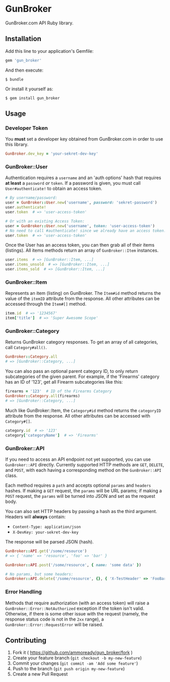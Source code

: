 # GunBroker

GunBroker.com API Ruby library.

## Installation

Add this line to your application's Gemfile:

```ruby
gem 'gun_broker'
```

And then execute:

    $ bundle

Or install it yourself as:

    $ gem install gun_broker

## Usage

### Developer Token

You **must** set a developer key obtained from GunBroker.com in order to use this library.

```ruby
GunBroker.dev_key = 'your-sekret-dev-key'
```

### GunBroker::User

Authentication requires a `username` and an 'auth options' hash that requires **at least** a `password`
*or* `token`. If a password is given, you must call `User#authenticate!` to obtain an access token.

```ruby
# By username/password:
user = GunBroker::User.new('username', password: 'sekret-password')
user.authenticate!
user.token  # => 'user-access-token'

# Or with an existing Access Token:
user = GunBroker::User.new('username', token: 'user-access-token')
# No need to call #authenticate! since we already have an access token.
user.token  # => 'user-access-token'
```

Once the User has an access token, you can then grab all of their items (listings).  All items methods
return an array of `GunBroker::Item` instances.

```ruby
user.items  # => [GunBroker::Item, ...]
user.items_unsold  # => [GunBroker::Item, ...]
user.items_sold  # => [GunBroker::Item, ...]
```

### GunBroker::Item

Represents an item (listing) on GunBroker.  The `Item#id` method returns the value of the `itemID` attribute
from the response.  All other attributes can be accessed through the `Item#[]` method.

```ruby
item.id  # => '1234567'
item['title']  # => 'Super Awesome Scope'
```

### GunBroker::Category

Returns GunBroker category responses.  To get an array of all categories, call `Category#all()`.

```ruby
GunBroker::Category.all
# => [GunBroker::Category, ...]
```

You can also pass an optional parent category ID, to only return subcategories of the given parent.
For example, if the 'Firearms' category has an ID of '123', get all Firearm subcategories like this:

```ruby
firearms = '123'  # ID of the Firearms Category
GunBroker::Category.all(firearms)
# => [GunBroker::Category, ...]
```

Much like GunBroker::Item, the `Category#id` method returns the `categoryID` attribute from the response.
All other attributes can be accessed with `Category#[]`.

```ruby
category.id  # => '123'
category['categoryName']  # => 'Firearms'
```

### GunBroker::API

If you need to access an API endpoint not yet supported, you can use `GunBroker::API` directly.  Currently
supported HTTP methods are `GET`, `DELETE`, and `POST`, with each having a corresponding method on the
`GunBroker::API` class.

Each method requires a `path` and accepts optional `params` and `headers` hashes.  If making a `GET` request,
the `params` will be URL params; if making a `POST` request, the `params` will be turned into JSON and set
as the request body.

You can also set HTTP headers by passing a hash as the third argument.  Headers will **always** contain:

* `Content-Type: application/json`
* `X-DevKey: your-sekret-dev-key`

The response will be parsed JSON (hash).

```ruby
GunBroker::API.get('/some/resource')
# => { 'name' => 'resource', 'foo' => 'bar' }

GunBroker::API.post('/some/resource', { name: 'some data' })

# No params, but some headers:
GunBroker::API.delete('/some/resource', {}, { 'X-TestHeader' => 'FooBar' })
```

### Error Handling

Methods that require authorization (with an access token) will raise a `GunBroker::Error::NotAuthorized`
exception if the token isn't valid.  Otherwise, if there is some other issue with the request (namely,
the response status code is not in the `2xx` range), a `GunBroker::Error::RequestError` will be raised.

## Contributing

1. Fork it ( https://github.com/ammoready/gun_broker/fork )
2. Create your feature branch (`git checkout -b my-new-feature`)
3. Commit your changes (`git commit -am 'Add some feature'`)
4. Push to the branch (`git push origin my-new-feature`)
5. Create a new Pull Request
